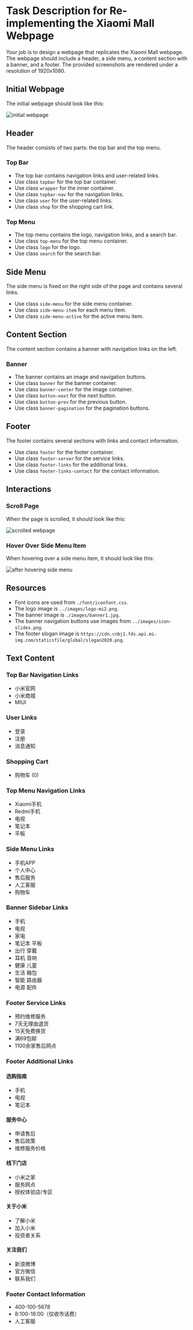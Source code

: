 
# Task Description for Re-implementing the Xiaomi Mall Webpage

Your job is to design a webpage that replicates the Xiaomi Mall webpage. The webpage should include a header, a side menu, a content section with a banner, and a footer. The provided screenshots are rendered under a resolution of 1920x1080.

## Initial Webpage

The initial webpage should look like this:

![initial webpage](./_images/origin.png)

## Header

The header consists of two parts: the top bar and the top menu.

### Top Bar

- The top bar contains navigation links and user-related links.
- Use class `topbar` for the top bar container.
- Use class `wrapper` for the inner container.
- Use class `topbar-nav` for the navigation links.
- Use class `user` for the user-related links.
- Use class `shop` for the shopping cart link.

### Top Menu

- The top menu contains the logo, navigation links, and a search bar.
- Use class `top-menu` for the top menu container.
- Use class `logo` for the logo.
- Use class `search` for the search bar.

## Side Menu

The side menu is fixed on the right side of the page and contains several links.

- Use class `side-menu` for the side menu container.
- Use class `side-menu-item` for each menu item.
- Use class `side-menu-active` for the active menu item.

## Content Section

The content section contains a banner with navigation links on the left.

### Banner

- The banner contains an image and navigation buttons.
- Use class `banner` for the banner container.
- Use class `banner-center` for the image container.
- Use class `button-next` for the next button.
- Use class `button-prev` for the previous button.
- Use class `banner-pagination` for the pagination buttons.

## Footer

The footer contains several sections with links and contact information.

- Use class `footer` for the footer container.
- Use class `footer-server` for the service links.
- Use class `footer-links` for the additional links.
- Use class `footer-links-contact` for the contact information.

## Interactions

### Scroll Page

When the page is scrolled, it should look like this:

![scrolled webpage](./_images/origin_scrolled.png)

### Hover Over Side Menu Item

When hovering over a side menu item, it should look like this:

![after hovering side menu](./_images/after_hover_side_menu.png)

## Resources

- Font icons are used from `./font/iconfont.css`.
- The logo image is `../images/logo-mi2.png`.
- The banner image is `./images/banner1.jpg`.
- The banner navigation buttons use images from `../images/icon-slides.png`.
- The footer slogan image is `https://cdn.cnbj1.fds.api.mi-img.com/staticsfile/global/slogan2020.png`.

## Text Content

### Top Bar Navigation Links

- 小米官网
- 小米商城
- MIUI

### User Links

- 登录
- 注册
- 消息通知

### Shopping Cart

- 购物车 (0)

### Top Menu Navigation Links

- Xiaomi手机
- Redmi手机
- 电视
- 笔记本
- 平板

### Side Menu Links

- 手机APP
- 个人中心
- 售后服务
- 人工客服
- 购物车

### Banner Sidebar Links

- 手机
- 电视
- 家电
- 笔记本 平板
- 出行 穿戴
- 耳机 音响
- 健康 儿童
- 生活 箱包
- 智能 路由器
- 电源 配件

### Footer Service Links

- 预约维修服务
- 7天无理由退货
- 15天免费换货
- 满69包邮
- 1100余家售后网点

### Footer Additional Links

#### 选购指南

- 手机
- 电视
- 笔记本

#### 服务中心

- 申请售后
- 售后政策
- 维修服务价格

#### 线下门店

- 小米之家
- 服务网点
- 授权体验店/专区

#### 关于小米

- 了解小米
- 加入小米
- 投资者关系

#### 关注我们

- 新浪微博
- 官方微信
- 联系我们

### Footer Contact Information

- 400-100-5678
- 8:100-18:00（仅收市话费）
- 人工客服
